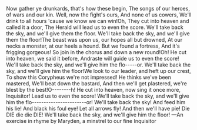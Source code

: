 Now gather ye drunkards, that's how these begin,
The songs of our heroes, of wars and our kin.
Well, now the fight's ours,
And none of us cowers,
We'll drink to all hours 'cause we know we can win!Oh,
They cut into heaven and called it a door,
The Herald will lead us to even the score.
We'll take back the sky, and we'll give them the floor.
We'll take back the sky, and we'll give them the floor!The beast was upon us, our hopes all but drowned,
At our necks a monster, at our heels a hound.
But we found a fortress,
And it's frigging gorgeous!
So join in the chorus and down a new round!Oh!
He cut into heaven, we said it before,
Andraste will guide us to even the score!
We'll take back the sky, and we'll give him the flo-----or.
We'll take back the sky, and we'll give him the floor!We look to our leader, and heft up our crest,
To show this Corypheus we're not impressed!
He thinks we've been mastered,
We'll beat down the bastard,
And then we'll get plastered, we're blest by the best!O--------h!
He cut into heaven, now sing it once more,
Inquisitor! Lead us to even the score!
We'll take back the sky, and we'll give him the flo-----------------------or!
We'll take back the sky!
And feed him his lie!
And black his foul eye!
Let all arrows fly!
And then we'll have pie!
Die DIE die die DIE!
We'll take back the sky, and we'll give him the floor!
—An exercise in rhyme by Maryden, a minstrel to our fine Inquisitor
